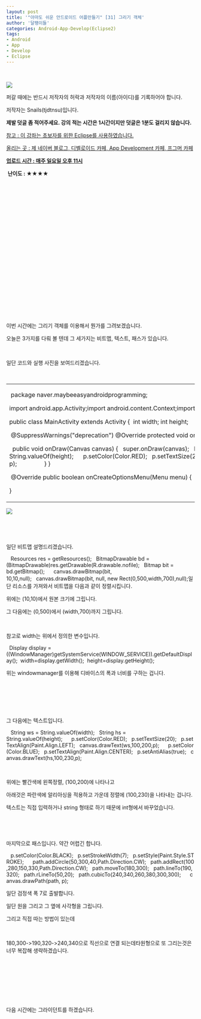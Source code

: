 ```yaml
---
layout: post
title: '"아마도 쉬운 안드로이드 어플만들기" [31] 그리기 객체'
author: '달팽이들'
categories: Android-App-Develop(Eclipse2)
tags:
- Android
- App
- Develop
- Eclipse
---
```



<script> location.href='https://cafe.naver.com/develoid/324398' ; </script>

<p>&nbsp;</p>
<p></p>
<p><p><img src="https://dthumb-phinf.pstatic.net/?src=%22http%3A%2F%2Fpostfiles3.naver.net%2F20130523_178%2Ftjdtnsu_1369283538974akCh1_JPEG%2Fand.jpg%3Ftype%3Dw2%22&amp;type=cafe_wa740"></p>
<p>퍼갈 때에는 반드시 저작자의 허락과 저작자의 이름(아이디)를 기록하어야 합니다.</p>
<p>저작자는 Snails(tjdtnsu)입니다.</p>
<p><strong>제발 덧글 좀 적어주세요. 강의 적는 시간은 1시간이지만 덧글은 1분도 걸리지 않습니다.</strong></p>
<p><u>참고 : 이 강좌는 초보자를 위한 Eclipse를 사용하였습니다.</u></p>
<p><u>올리는 곳 : 제 네이버 블로그, 디벨로이드 카페, App Development 카페, 프그머 카페</u></p>
<p><u><strong>업로드 시간 : 매주 일요일 오후 11시</strong></u><p></p>
<p>&nbsp;<strong>난이도 : ★★★★</strong>﻿﻿</p>
<p>﻿</p>
<p>﻿</p>
<p>﻿</p>
<p>﻿</p>
<p>﻿</p>
<p>﻿</p>
<p>﻿</p>
<p>﻿</p>
<p>﻿</p>
<p>﻿</p>
<p>﻿﻿﻿﻿﻿﻿﻿﻿﻿﻿</p>
<p>﻿﻿﻿</p>
<p>이번 시간에는 그리기 객체를 이용해서 뭔가를 그려보겠습니다.</p>
<p>﻿﻿﻿오늘은 3가지를 다뤄 볼 텐데 그 세가지는 비트맵, 텍스트, 패스가 있습니다.</p>
<p>﻿﻿﻿</p>
<p>﻿﻿일단 코드와 실행 사진을 보여드리겠습니다.﻿﻿﻿</p>
<p></p>
<p>&nbsp;</p>
<p></p>
<p><table><tbody><tr><td ><p>&nbsp;package naver.maybeeasyandroidprogramming;</p>
<p>import android.app.Activity;import android.content.Context;import android.content.res.Resources;import android.graphics.Bitmap;import android.graphics.Canvas;import android.graphics.Color;import android.graphics.Paint;import android.graphics.Path;import android.graphics.Rect;import android.graphics.drawable.BitmapDrawable;import android.os.Bundle;import android.view.Display;import android.view.Menu;import android.view.View;import android.view.WindowManager;</p>
<p>public class MainActivity extends Activity {&nbsp;&nbsp;int width;&nbsp;int height;</p>
<p>&nbsp;@SuppressWarnings("deprecation")&nbsp;@Override&nbsp;protected void onCreate(Bundle savedInstanceState) {&nbsp;&nbsp;super.onCreate(savedInstanceState);&nbsp;&nbsp;MyView test = new MyView(this);&nbsp;&nbsp;Display display = ((WindowManager)getSystemService(WINDOW_SERVICE)).getDefaultDisplay();&nbsp;&nbsp;width=display.getWidth();&nbsp;&nbsp;height=display.getHeight();&nbsp;&nbsp;setContentView(test);&nbsp;}&nbsp;&nbsp;protected class MyView extends View {&nbsp;&nbsp;public MyView(Context context) {&nbsp;&nbsp;&nbsp;super(context);&nbsp;&nbsp;}</p>
<p>&nbsp;&nbsp;public void onDraw(Canvas canvas) {&nbsp;&nbsp;&nbsp;super.onDraw(canvas);&nbsp;&nbsp;&nbsp;Path path = new Path();&nbsp;&nbsp;&nbsp;Paint p=new Paint();&nbsp;&nbsp;&nbsp;&nbsp;&nbsp;&nbsp;Resources res = getResources();&nbsp;&nbsp;&nbsp;BitmapDrawable bd = (BitmapDrawable)res.getDrawable(R.drawable.nofile);&nbsp;&nbsp;&nbsp;Bitmap bit = bd.getBitmap();&nbsp;&nbsp;&nbsp;&nbsp;&nbsp;&nbsp;canvas.drawBitmap(bit, 10,10,null);&nbsp;&nbsp;&nbsp;canvas.drawBitmap(bit, null, new Rect(0,500,width,700),null);&nbsp;&nbsp;&nbsp;&nbsp;&nbsp;&nbsp;String ws = String.valueOf(width);&nbsp;&nbsp;&nbsp;String hs = String.valueOf(height);&nbsp;&nbsp;&nbsp;&nbsp;&nbsp;&nbsp;p.setColor(Color.RED);&nbsp;&nbsp;&nbsp;p.setTextSize(20);&nbsp;&nbsp;&nbsp;p.setTextAlign(Paint.Align.LEFT);&nbsp;&nbsp;&nbsp;canvas.drawText(ws,100,200,p);&nbsp;&nbsp;&nbsp;&nbsp;&nbsp;&nbsp;p.setColor(Color.BLUE);&nbsp;&nbsp;&nbsp;p.setTextAlign(Paint.Align.CENTER);&nbsp;&nbsp;&nbsp;p.setAntiAlias(true);&nbsp;&nbsp;&nbsp;canvas.drawText(hs,100,230,p);&nbsp;&nbsp;&nbsp;&nbsp;&nbsp;&nbsp;p.setColor(Color.BLACK);&nbsp;&nbsp;&nbsp;p.setStrokeWidth(7);&nbsp;&nbsp;&nbsp;p.setStyle(Paint.Style.STROKE);&nbsp;&nbsp;&nbsp;&nbsp;&nbsp;&nbsp;path.addCircle(50,300,40,Path.Direction.CW);&nbsp;&nbsp;&nbsp;path.addRect(100,280,150,330,Path.Direction.CW);&nbsp;&nbsp;&nbsp;path.moveTo(180,300);&nbsp;&nbsp;&nbsp;path.lineTo(190,320);&nbsp;&nbsp;&nbsp;path.rLineTo(50,20);&nbsp;&nbsp;&nbsp;path.cubicTo(240,340,260,380,300,300);&nbsp;&nbsp;&nbsp;&nbsp;&nbsp;&nbsp;canvas.drawPath(path, p);&nbsp;&nbsp;&nbsp;&nbsp;&nbsp;&nbsp;&nbsp;&nbsp;&nbsp;&nbsp;&nbsp;&nbsp;&nbsp;&nbsp;&nbsp;&nbsp;&nbsp;}&nbsp;}</p>
<p>&nbsp;@Override&nbsp;public boolean onCreateOptionsMenu(Menu menu) {&nbsp;&nbsp;// Inflate the menu; this adds items to the action bar if it is present.&nbsp;&nbsp;getMenuInflater().inflate(R.menu.main, menu);&nbsp;&nbsp;return true;&nbsp;}</p>
<p>}&nbsp;</p>
</td></tr></tbody></table><p><img src="https://dthumb-phinf.pstatic.net/?src=%22http%3A%2F%2Fblogfiles.naver.net%2F20131020_249%2Ftjdtnsu_1382275978851zGq5W_PNG%2F%25C1%25A6%25B8%25F1_%25BE%25F8%25C0%25BD.png%22&amp;type=cafe_wa740"></p>
<p>&nbsp;</p>
<p>&nbsp;</p>
<p>일단 비트맵 설명드리겠습니다.</p>
<p>&nbsp;&nbsp;&nbsp;Resources res = getResources();&nbsp;&nbsp;&nbsp;BitmapDrawable bd = (BitmapDrawable)res.getDrawable(R.drawable.nofile);&nbsp;&nbsp;&nbsp;Bitmap bit = bd.getBitmap();&nbsp;&nbsp;&nbsp;&nbsp;&nbsp;&nbsp;canvas.drawBitmap(bit, 10,10,null);&nbsp;&nbsp;&nbsp;canvas.drawBitmap(bit, null, new Rect(0,500,width,700),null);일단 리소스를 가져와서 비트맵을 다음과 같이 정렬시킵니다.</p>
<p>위에는 (10,10)에서 원본 크기에 그립니다.</p>
<p>그 다음에는 (0,500)에서 (width,700)까지 그립니다.</p>
<p>&nbsp;</p>
<p>참고로 width는 위에서 정의한 변수입니다.</p>
<p>&nbsp;&nbsp;Display display = ((WindowManager)getSystemService(WINDOW_SERVICE)).getDefaultDisplay();&nbsp;&nbsp;width=display.getWidth();&nbsp;&nbsp;height=display.getHeight();</p>
<p>위는 windowmanager를 이용해 디바이스의 폭과 너비를 구하는 겁니다.</p>
<p>&nbsp;</p>
<p>&nbsp;</p>
<p>&nbsp;</p>
<p>그 다음에는 텍스트입니다.</p>
<p>&nbsp;&nbsp;&nbsp;String ws = String.valueOf(width);&nbsp;&nbsp;&nbsp;String hs = String.valueOf(height);&nbsp;&nbsp;&nbsp;&nbsp;&nbsp;&nbsp;p.setColor(Color.RED);&nbsp;&nbsp;&nbsp;p.setTextSize(20);&nbsp;&nbsp;&nbsp;p.setTextAlign(Paint.Align.LEFT);&nbsp;&nbsp;&nbsp;canvas.drawText(ws,100,200,p);&nbsp;&nbsp;&nbsp;&nbsp;&nbsp;&nbsp;p.setColor(Color.BLUE);&nbsp;&nbsp;&nbsp;p.setTextAlign(Paint.Align.CENTER);&nbsp;&nbsp;&nbsp;p.setAntiAlias(true);&nbsp;&nbsp;&nbsp;canvas.drawText(hs,100,230,p);</p>
<p>&nbsp;</p>
<p>위에는 빨간색에 왼쪽정렬, (100,200)에 나타나고</p>
<p>아래것은 파란색에 알리아싱을 적용하고 가운데 정렬에 (100,230)을 나타내는 겁니다.</p>
<p>텍스트는 직접 입력하거나 string 형태로 하기 때문에 int형에서 바꾸었습니다.</p>
<p>&nbsp;</p>
<p>&nbsp;</p>
<p>마지막으로 패스입니다. 약간 어렵긴 합니다.</p>
<p>&nbsp;&nbsp;&nbsp;p.setColor(Color.BLACK);&nbsp;&nbsp;&nbsp;p.setStrokeWidth(7);&nbsp;&nbsp;&nbsp;p.setStyle(Paint.Style.STROKE);&nbsp;&nbsp;&nbsp;&nbsp;&nbsp;&nbsp;path.addCircle(50,300,40,Path.Direction.CW);&nbsp;&nbsp;&nbsp;path.addRect(100,280,150,330,Path.Direction.CW);&nbsp;&nbsp;&nbsp;path.moveTo(180,300);&nbsp;&nbsp;&nbsp;path.lineTo(190,320);&nbsp;&nbsp;&nbsp;path.rLineTo(50,20);&nbsp;&nbsp;&nbsp;path.cubicTo(240,340,260,380,300,300);&nbsp;&nbsp;&nbsp;&nbsp;&nbsp;&nbsp;canvas.drawPath(path, p);</p>
<p>일단 검정색 폭 7로 출발합니다.</p>
<p>일단 원을 그리고 그 옆에 사각형을 그립니다.</p>
<p>그리고 직접 따는 방법이 있는데</p>
<p>&nbsp;</p>
<p>180,300-&gt;190,320-&gt;240,340으로 직선으로 연결 되는데타원형으로 또 그리는것은 너무 복잡해 생략하겠습니다.</p>
<p>&nbsp;</p>
<p>&nbsp;</p>
<p>&nbsp;</p>
<p>&nbsp;</p>
<p>다음 시간에는 그라이던트를 하겠습니다.</p>
<p>&nbsp;</p>
<p></p>
<p>&nbsp;</p>
<p></p>
</p>

